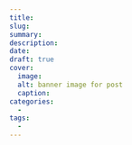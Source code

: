 ```yaml
---
title: 
slug: 
summary: 
description: 
date: 
draft: true
cover:
  image: 
  alt: banner image for post
  caption: 
categories:
  - 
tags:
  - 
---
```

